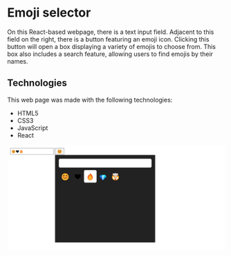 # Emoji selector
On this React-based webpage, there is a text input field. Adjacent to this field on the right, there is a button featuring an emoji icon. Clicking this button will open a box displaying a variety of emojis to choose from. This box also includes a search feature, allowing users to find emojis by their names.

## Technologies
This web page was made with the following technologies:
- HTML5
- CSS3
- JavaScript
- React

![preview](public/preview.jpg)
